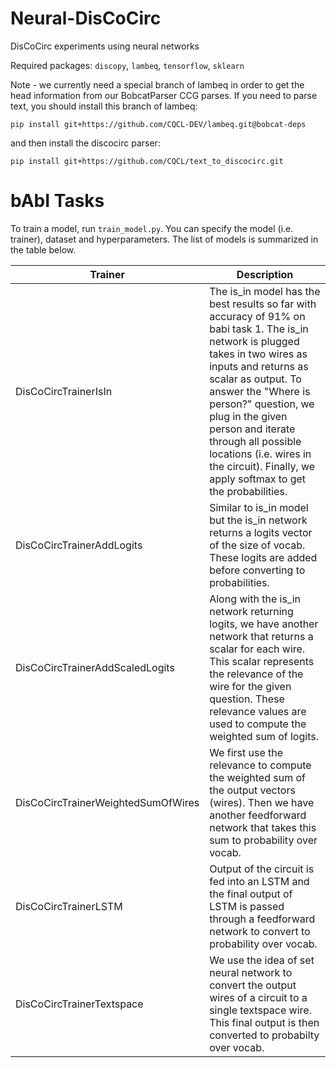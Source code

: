 # Neural-DisCoCirc

DisCoCirc experiments using neural networks

Required packages: `discopy`, `lambeq`, `tensorflow`, `sklearn`

Note - we currently need a special branch of lambeq in order to get the head information from our BobcatParser CCG parses. 
If you need to parse text, you should install this branch of lambeq:
```
pip install git+https://github.com/CQCL-DEV/lambeq.git@bobcat-deps
```
and then install the discocirc parser:
```
pip install git+https://github.com/CQCL/text_to_discocirc.git
```

# bAbI Tasks

To train a model, run `train_model.py`. You can specify the model (i.e. trainer), dataset and hyperparameters.
The list of models is summarized in the table below.

| Trainer | Description |
| ---     | ---         |
| DisCoCircTrainerIsIn | The is_in model has the best results so far with accuracy of 91% on babi task 1. The is_in network is plugged takes in two wires as inputs and returns as scalar as output. To answer the "Where is person?" question, we plug in the given person and iterate through all possible locations (i.e. wires in the circuit). Finally, we apply softmax to get the probabilities. |
| DisCoCircTrainerAddLogits | Similar to is_in model but the is_in network returns a logits vector of the size of vocab. These logits are added before converting to probabilities.|
| DisCoCircTrainerAddScaledLogits | Along with the is_in network returning logits, we have another network that returns a scalar for each wire. This scalar represents the relevance of the wire for the given question. These relevance values are used to compute the weighted sum of logits.|
| DisCoCircTrainerWeightedSumOfWires | We first use the relevance to compute the weighted sum of the output vectors (wires). Then we have another feedforward network that takes this sum to probability over vocab.|
| DisCoCircTrainerLSTM | Output of the circuit is fed into an LSTM and the final output of LSTM is passed through a feedforward network to convert to probability over vocab. |
| DisCoCircTrainerTextspace | We use the idea of set neural network to convert the output wires of a circuit to a single textspace wire. This final output is then converted to probabilty over vocab. |
